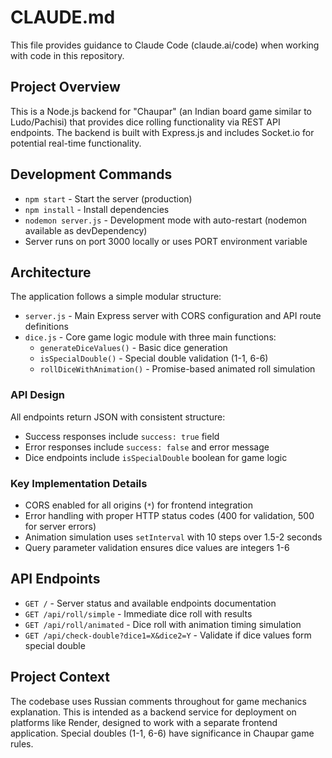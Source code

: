 # CLAUDE.md

This file provides guidance to Claude Code (claude.ai/code) when working with code in this repository.

## Project Overview

This is a Node.js backend for "Chaupar" (an Indian board game similar to Ludo/Pachisi) that provides dice rolling functionality via REST API endpoints. The backend is built with Express.js and includes Socket.io for potential real-time functionality.

## Development Commands

- `npm start` - Start the server (production)
- `npm install` - Install dependencies  
- `nodemon server.js` - Development mode with auto-restart (nodemon available as devDependency)
- Server runs on port 3000 locally or uses PORT environment variable

## Architecture

The application follows a simple modular structure:

- `server.js` - Main Express server with CORS configuration and API route definitions
- `dice.js` - Core game logic module with three main functions:
  - `generateDiceValues()` - Basic dice generation
  - `isSpecialDouble()` - Special double validation (1-1, 6-6)
  - `rollDiceWithAnimation()` - Promise-based animated roll simulation

### API Design
All endpoints return JSON with consistent structure:
- Success responses include `success: true` field
- Error responses include `success: false` and error message
- Dice endpoints include `isSpecialDouble` boolean for game logic

### Key Implementation Details
- CORS enabled for all origins (`*`) for frontend integration
- Error handling with proper HTTP status codes (400 for validation, 500 for server errors)
- Animation simulation uses `setInterval` with 10 steps over 1.5-2 seconds
- Query parameter validation ensures dice values are integers 1-6

## API Endpoints
- `GET /` - Server status and available endpoints documentation
- `GET /api/roll/simple` - Immediate dice roll with results
- `GET /api/roll/animated` - Dice roll with animation timing simulation
- `GET /api/check-double?dice1=X&dice2=Y` - Validate if dice values form special double

## Project Context

The codebase uses Russian comments throughout for game mechanics explanation. This is intended as a backend service for deployment on platforms like Render, designed to work with a separate frontend application. Special doubles (1-1, 6-6) have significance in Chaupar game rules.